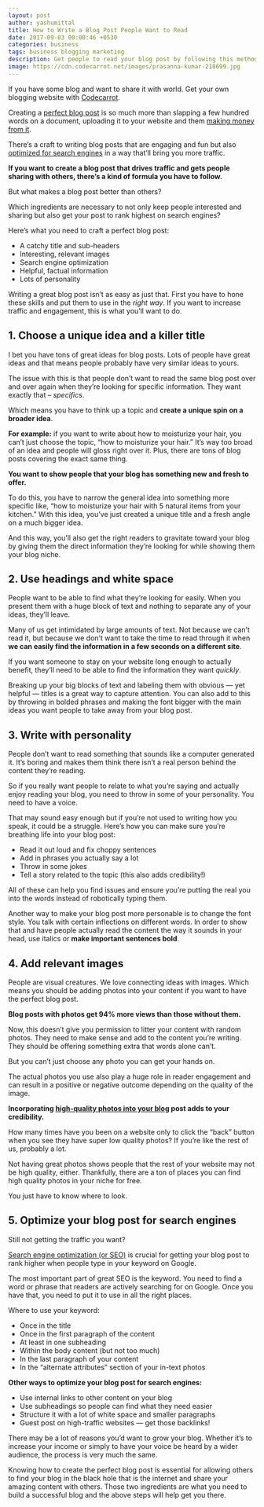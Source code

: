 ```yaml
---
layout: post
author: yashumittal
title: How to Write a Blog Post People Want to Read
date: 2017-09-03 00:00:46 +0530
categories: business
tags: business blogging marketing
description: Get people to read your blog post by following this method by writing a blog post which people actually want to read.
image: https://cdn.codecarrot.net/images/prasanna-kumar-218699.jpg
---
```


If you have some blog and want to share it with world. Get your own blogging website with [Codecarrot](//www.codecarrot.net).

Creating a [perfect blog post](/how-to-start-a-blog-a-step-by-step-guide-for-writer) is so much more than slapping a few hundred words on a document, uploading it to your website and them [making money from it](/5-meaningful-ways-to-make-money-blogging).

There’s a craft to writing blog posts that are engaging and fun but also [optimized for search engines](/9-seo-tips-improve-website-performance-drive-traffic) in a way that’ll bring you more traffic.

**If you want to create a blog post that drives traffic and gets people sharing with others, there’s a kind of formula you have to follow.**

But what makes a blog post better than others?

Which ingredients are necessary to not only keep people interested and sharing but also get your post to rank highest on search engines?

Here’s what you need to craft a perfect blog post:

* A catchy title and sub-headers
* Interesting, relevant images
* Search engine optimization
* Helpful, factual information
* Lots of personality

Writing a great blog post isn’t as easy as just that. First you have to hone these skills and put them to use in the *right way*. If you want to increase traffic and engagement, this is what you’ll want to do.

## 1. Choose a unique idea and a killer title

I bet you have tons of great ideas for blog posts. Lots of people have great ideas and that means people probably have very similar ideas to yours.

The issue with this is that people don’t want to read the same blog post over and over again when they’re looking for specific information. They want exactly that – *specifics*.

Which means you have to think up a topic and **create a unique spin on a broader idea**.

**For example:** if you want to write about how to moisturize your hair, you can’t just choose the topic, “how to moisturize your hair.” It’s way too broad of an idea and people will gloss right over it. Plus, there are tons of blog posts covering the exact same thing.

**You want to show people that your blog has something new and fresh to offer.**

To do this, you have to narrow the general idea into something more specific like, “how to moisturize your hair with 5 natural items from your kitchen.” With this idea, you’ve just created a unique title and a fresh angle on a much bigger idea.

And this way, you’ll also get the right readers to gravitate toward your blog by giving them the direct information they’re looking for while showing them your blog niche.

## 2. Use headings and white space

People want to be able to find what they’re looking for easily. When you present them with a huge block of text and nothing to separate any of your ideas, they’ll leave.

Many of us get intimidated by large amounts of text. Not because we can’t read it, but because we don’t want to take the time to read through it when **we can easily find the information in a few seconds on a different site**.

If you want someone to stay on your website long enough to actually benefit, they’ll need to be able to find the information they want *quickly*.

Breaking up your big blocks of text and labeling them with obvious — yet helpful — titles is a great way to capture attention. You can also add to this by throwing in bolded phrases and making the font bigger with the main ideas you want people to take away from your blog post.

## 3. Write with personality

People don’t want to read something that sounds like a computer generated it. It’s boring and makes them think there isn’t a real person behind the content they’re reading.

So if you really want people to relate to what you’re saying and actually enjoy reading your blog, you need to throw in some of your personality. You need to have a voice.

That may sound easy enough but if you’re not used to writing how you speak, it could be a struggle. Here’s how you can make sure you’re breathing life into your blog post:

* Read it out loud and fix choppy sentences
* Add in phrases you actually say a lot
* Throw in some jokes
* Tell a story related to the topic (this also adds credibility!)

All of these can help you find issues and ensure you’re putting the real you into the words instead of robotically typing them.

Another way to make your blog post more personable is to change the font style. You talk with certain inflections on different words. In order to show that and have people actually read the content the way it sounds in your head, use italics or **make important sentences bold**.

## 4. Add relevant images

People are visual creatures. We love connecting ideas with images. Which means you should be adding photos into your content if you want to have the perfect blog post.

**Blog posts with photos get 94% more views than those without them.**

Now, this doesn’t give you permission to litter your content with random photos. They need to make sense and add to the content you’re writing. They should be offering something extra that words alone can’t.

But you can’t just choose any photo you can get your hands on.

The actual photos you use also play a huge role in reader engagement and can result in a positive or negative outcome depending on the quality of the image.

**Incorporating [high-quality photos into your blog](/15-free-places-to-find-stock-photos-for-your-blog) post adds to your credibility.**

How many times have you been on a website only to click the “back” button when you see they have super low quality photos? If you’re like the rest of us, probably a lot.

Not having great photos shows people that the rest of your website may not be high quality, either. Thankfully, there are a ton of places you can find high quality photos in your niche for free.

You just have to know where to look.

## 5. Optimize your blog post for search engines

Still not getting the traffic you want?

[Search engine optimization (or SEO)](/9-seo-tips-improve-website-performance-drive-traffic) is crucial for getting your blog post to rank higher when people type in your keyword on Google.

The most important part of great SEO is the keyword. You need to find a word or phrase that readers are actively searching for on Google. Once you have that, you need to put it to use in all the right places.

Where to use your keyword:

* Once in the title
* Once in the first paragraph of the content
* At least in one subheading
* Within the body content (but not too much)
* In the last paragraph of your content
* In the “alternate attributes” section of your in-text photos

**Other ways to optimize your blog post for search engines:**

* Use internal links to other content on your blog
* Use subheadings so people can find what they need easier
* Structure it with a lot of white space and smaller paragraphs
* Guest post on high-traffic websites — get those backlinks!

There may be a lot of reasons you’d want to grow your blog. Whether it’s to increase your income or simply to have your voice be heard by a wider audience, the process is very much the same.

Knowing how to create the perfect blog post is essential for allowing others to find your blog in the black hole that is the internet and share your amazing content with others. Those two ingredients are what you need to build a successful blog and the above steps will help get you there.
